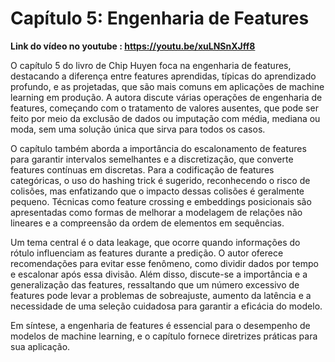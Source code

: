 # Capítulo 5: Engenharia de Features

**Link do vídeo no youtube : https://youtu.be/xuLNSnXJff8**

O capítulo 5 do livro de Chip Huyen foca na engenharia de features, destacando a diferença entre features aprendidas, típicas do aprendizado profundo, e as projetadas, que são mais comuns em aplicações de machine learning em produção. A autora discute várias operações de engenharia de features, começando com o tratamento de valores ausentes, que pode ser feito por meio da exclusão de dados ou imputação com média, mediana ou moda, sem uma solução única que sirva para todos os casos.

O capítulo também aborda a importância do escalonamento de features para garantir intervalos semelhantes e a discretização, que converte features contínuas em discretas. Para a codificação de features categóricas, o uso do hashing trick é sugerido, reconhecendo o risco de colisões, mas enfatizando que o impacto dessas colisões é geralmente pequeno. Técnicas como feature crossing e embeddings posicionais são apresentadas como formas de melhorar a modelagem de relações não lineares e a compreensão da ordem de elementos em sequências.

Um tema central é o data leakage, que ocorre quando informações do rótulo influenciam as features durante a predição. O autor oferece recomendações para evitar esse fenômeno, como dividir dados por tempo e escalonar após essa divisão. Além disso, discute-se a importância e a generalização das features, ressaltando que um número excessivo de features pode levar a problemas de sobreajuste, aumento da latência e a necessidade de uma seleção cuidadosa para garantir a eficácia do modelo.

Em síntese, a engenharia de features é essencial para o desempenho de modelos de machine learning, e o capítulo fornece diretrizes práticas para sua aplicação.
